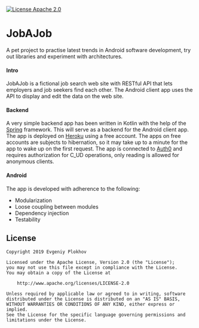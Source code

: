 [![License Apache 2.0](https://img.shields.io/badge/License-Apache%202.0-blue.svg?style=true)](http://www.apache.org/licenses/LICENSE-2.0)
# JobAJob

A pet project to practise latest trends in Android software development, try out libraries and experiment with architectures.<BR/>

#### Intro

JobAJob is a fictional job search web site with RESTful API that lets employers and job seekers find each other. 
The Android client app uses the API to display and edit the data on the web site.

#### Backend

A very simple backend app has been written in Kotlin with the help of the [Spring](https://start.spring.io) framework. This will serve as a backend for the Android client app.
The app is deployed on [Heroku](https://jobajob.herokuapp.com) using a free account. The apps on free accounts are subjects to hibernation, 
so it may take up to a minute for the app to wake up on the first request. 
The app is connected to [Auth0](https://auth0.com) and requires authorization for C_UD operations, only reading is allowed for anonymous clients. 

#### Android

The app is developed with adherence to the following:
 * Modularization
 * Loose coupling between modules
 * Dependency injection
 * Testability

## License

    Copyright 2019 Evgeniy Plokhov

    Licensed under the Apache License, Version 2.0 (the "License");
    you may not use this file except in compliance with the License.
    You may obtain a copy of the License at

        http://www.apache.org/licenses/LICENSE-2.0

    Unless required by applicable law or agreed to in writing, software
    distributed under the License is distributed on an "AS IS" BASIS,
    WITHOUT WARRANTIES OR CONDITIONS OF ANY KIND, either express or implied.
    See the License for the specific language governing permissions and
    limitations under the License.
